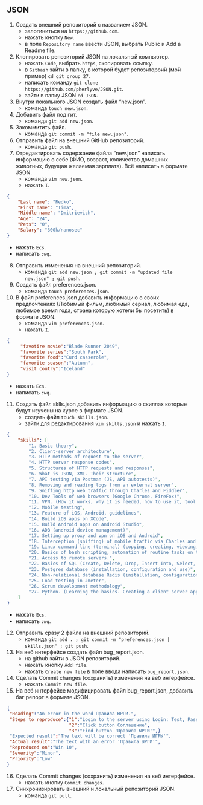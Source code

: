 ## JSON

1. Создать внешний репозиторий c названием JSON.
    * залогиниться на `https://github.com`.
    * нажать кнопку `New`.
    * в поле `Repository name` ввести JSON, выбрать Public и Add a Readme file.
2. Клонировать репозиторий JSON на локальный компьютер.
    * нажать `Code`, выбрать `https`, скопировать ссылку.
    * в `Gitbash` зайти в папку, в которой будет репозитороий (мой пример) `cd git_group_27`.
    * написать команду `git clone https://github.com/pherlyve/JSON.git`.
    * зайти в папку JSON `cd JSON`.
3. Внутри локального JSON создать файл “new.json”.
    * команда `touch new.json`.
4. Добавить файл под гит.
    * команда `git add new.json`.
5. Закоммитить файл.
    * команда `git commit -m "file new.json"`.
6. Отправить файл на внешний GitHub репозиторий.
    * команда `git push`.
7. Отредактировать содержание файла “new.json” написать информацию о себе (ФИО, возраст, количество домашних животных, будущая желаемая зарплата). Всё написать в формате JSON.
    * команда `vim new.json`.
    * нажать `I`.
```json
{
	"Last name": "Redko",
	"First name": "Tima",
	"Middle name": "Dmitrievich",
	"Age": "24",
	"Pets": "0",
	"Salary": "300k/nanosec"
}
```
   * нажать `Ecs`.
   * написать `:wq`.
8. Отправить изменения на внешний репозиторий.
    * команда `git add new.json ; git commit -m "updated file new.json" ; git push`.
9. Создать файл preferences.json.
    * команда `touch preferences.json`.
10. В файл preferences.json добавить информацию о своих предпочтениях (Любимый фильм, любимый сериал, любимая еда, любимое время года, страна которую хотели бы посетить) в формате JSON.
    * команда `vim preferences.json`.
    * нажать `I`.
```json
{
     "favotire movie":"Blade Runner 2049",
     "favorite series":"South Park",
     "favorite food":"Curd casserole",
     "favorite season":"Autumn",
     "visit coutry":"Iceland"
}
```
   * нажать `Ecs`.
   * написать `:wq`.

11. Создать файл sklls.json добавить информацию о скиллах которые будут изучены на курсе в формате JSON.
    * создать файл `touch skills.json`.
    * зайти для редактирования `vim skills.json` и нажать `I`.
```json
{
	"skills": [
		"1. Basic theory",
		"2. Client-server architecture",
		"3. HTTP methods of request to the server",
		"4. HTTP server response codes",
		"5. Structures of HTTP requests and responses",
		"6. What is JSON, XML. Their structure",
		"7. API testing via Postman (JS, API autotests)",
		"8. Removing and reading logs from an external server",
		"9. Sniffing http web traffic through Charles and Fiddler",
		"10. Dev Tools of web browsers (Google Chrome, FireFox)",
		"11. VPN. (How it works, why it is needed, how to use it, tool options)",
		"12. Mobile testing",
		"13. Feature of iOS, Android, guidelines",
		"14. Build iOS apps on XCode",
		"15. Build Android apps on Android Studio",
		"16. ADB (android device management)",
		"17. Setting up proxy and vpn on iOS and Android",
		"18. Interception (sniffing) of mobile traffic via Charles and Fiddler on iOS and Android",
		"19. Linux command line (terminal) (copying, creating, viewing, moving files on servers without a graphical interface)",
		"20. Basics of bash scripting, automation of routine tasks on the server.",
		"21. Access to remote servers.",
		"22. Basics of SQL (Create, Delete, Drop, Insert Into, Select, From, Where, Join)",
		"23. Postgres database (installation, configuration and use)",
		"24. Non-relational database Redis (installation, configuration and use)",
		"25. Load testing in Jmeter",
		"26. Scrum development methodology",
		"27. Python. (Learning the basics. Creating a client server application)"
	]
}
```
   * нажать `Ecs`.
   * написать `:wq`.
12. Отправить сразу 2 файла на внешний репозиторий.
    * команда `git add . ; git commit -m "preferences.json | skills.json" ; git push`.
13. На веб интерфейсе создать файл bug_report.json.
    * на github зайти в JSON репозиторий.
    * нажать кнопку `Add file`.
    * нажать `Create new file` в поле ввода написать `bug_report.json`.
14. Сделать Commit changes (сохранить) изменения на веб интерфейсе.
    * нажать `Commit new file`.
15. На веб интерфейсе модифицировать файл bug_report.json, добавить баг репорт в формате JSON.
```json
{
 "Heading":"An error in the word Правила ЫРГИ.",
 "Steps to reproduce":{"1":"Login to the server using Login: Test, Password: Test",
                       "2":"Click button Соглашение",
                       "3":"Find button 'Правила ЫРГИ'",}
 "Expected result":"The text will be correct 'Правила ИГРЫ'",
 "Actual result":"The text with an error 'Правила ЫРГИ'",
 "Reproduced on":"Win 10",
 "Severity":"Minor",
 "Priority":"Low"
}
```
16. Сделать Commit changes (сохранить) изменения на веб интерфейсе.
    * нажать кнопку `Commit changes`.
17. Синхронизировать внешний и локальный репозиторий JSON.
    * команда `git pull`.
